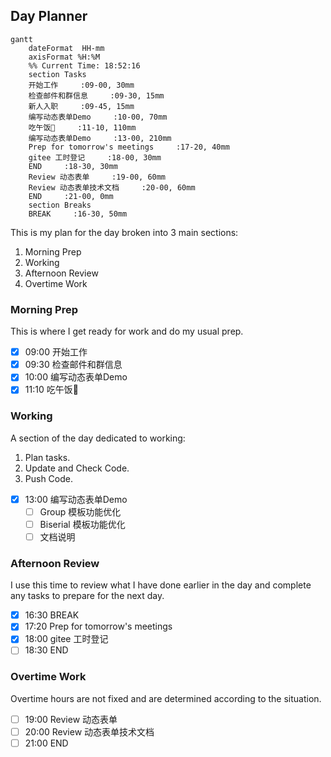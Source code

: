## Day Planner

```mermaid
gantt
    dateFormat  HH-mm
    axisFormat %H:%M
    %% Current Time: 18:52:16
    section Tasks
    开始工作     :09-00, 30mm
    检查邮件和群信息     :09-30, 15mm
    新人入职     :09-45, 15mm
    编写动态表单Demo     :10-00, 70mm
    吃午饭🥣     :11-10, 110mm
    编写动态表单Demo     :13-00, 210mm
    Prep for tomorrow's meetings     :17-20, 40mm
    gitee 工时登记     :18-00, 30mm
    END     :18-30, 30mm
    Review 动态表单     :19-00, 60mm
    Review 动态表单技术文档     :20-00, 60mm
    END     :21-00, 0mm
    section Breaks
    BREAK     :16-30, 50mm
```

This is my plan for the day broken into 3 main sections:
1. Morning Prep
2. Working
3. Afternoon Review
4. Overtime Work

### Morning Prep

This is where I get ready for work and do my usual prep.

- [x] 09:00 开始工作
- [x] 09:30 检查邮件和群信息
- [x] 10:00 编写动态表单Demo
- [x] 11:10 吃午饭🥣

### Working

A section of the day dedicated to working:

1. Plan tasks.
2. Update and Check Code.
3. Push Code.
   
- [x] 13:00 编写动态表单Demo
  - [ ] Group 模板功能优化
  - [ ] Biserial 模板功能优化
  - [ ] 文档说明

### Afternoon Review

I use this time to review what I have done earlier in the day and complete any tasks to prepare for the next day.

- [x] 16:30 BREAK
- [x] 17:20 Prep for tomorrow's meetings
- [x] 18:00 gitee 工时登记
- [ ] 18:30 END

### Overtime Work

Overtime hours are not fixed and are determined according to the situation.

- [ ] 19:00 Review 动态表单
- [ ] 20:00 Review 动态表单技术文档
- [ ] 21:00 END